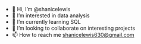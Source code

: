 - 👋 Hi, I’m @shanicelewis
- 👀 I’m interested in data analysis 
- 🌱 I’m currently learning SQL
- 💞️ I’m looking to collaborate on interesting projects
- 📫 How to reach me shanicelewis630@gmail.com

<!---
shanicelewis/shanicelewis is a ✨ special ✨ repository because its `README.md` (this file) appears on your GitHub profile.
You can click the Preview link to take a look at your changes.
--->
